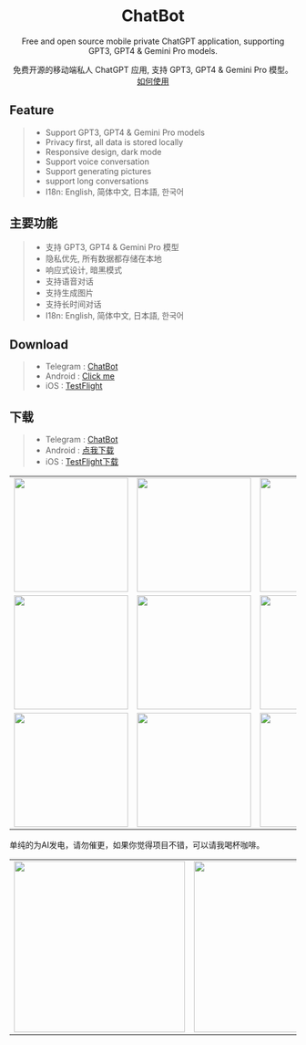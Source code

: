 <div align="center">

<h1 align="center">ChatBot</h1>

Free and open source mobile private ChatGPT application, supporting GPT3, GPT4 & Gemini Pro models.

免费开源的移动端私人 ChatGPT 应用, 支持 GPT3, GPT4 & Gemini Pro 模型。 [如何使用](./USAGE.md)

</div>

## Feature

> * Support GPT3, GPT4 & Gemini Pro models
>* Privacy first, all data is stored locally
>* Responsive design, dark mode
>* Support voice conversation
>* Support generating pictures
>* support long conversations
>* I18n: English, 简体中文, 日本語, 한국어

## 主要功能

> * 支持 GPT3, GPT4 & Gemini Pro 模型
>* 隐私优先, 所有数据都存储在本地
>* 响应式设计, 暗黑模式
>* 支持语音对话
>* 支持生成图片
>* 支持长时间对话
>* I18n: English, 简体中文, 日本語, 한국어

## Download

> * Telegram : [ChatBot](https://t.me/chatbot_all)
>* Android : [Click me](https://github.com/ChatBot-All/chatbot-app/releases)
>* iOS : [TestFlight](https://testflight.apple.com/join/Znpyd2IF)

## 下载

> * Telegram : [ChatBot](https://t.me/chatbot_all)
>* Android : [点我下载](https://github.com/ChatBot-All/chatbot-app/releases)
>* iOS : [TestFlight下载](https://testflight.apple.com/join/Znpyd2IF)

<table>

<tr>

<td><center><img src="https://github.com/ChatBot-All/chatbot-app/blob/main/art/1.jpg" width="200"  /></center></td>
<td><center><img src="https://github.com/ChatBot-All/chatbot-app/blob/main/art/2.jpg" width="200"  /></center></td>
<td><center><img src="https://github.com/ChatBot-All/chatbot-app/blob/main/art/3.jpg" width="200"  /></center></td>

</tr>

<tr>

<td><center><img src="https://github.com/ChatBot-All/chatbot-app/blob/main/art/4.jpg" width="200" /></center></td>
<td><center><img src="https://github.com/ChatBot-All/chatbot-app/blob/main/art/5.jpg" width="200"  /></center></td>
<td><center><img src="https://github.com/ChatBot-All/chatbot-app/blob/main/art/6.jpg" width="200" /></center></td>

</tr>
<tr>

<td><center><img src="https://github.com/ChatBot-All/chatbot-app/blob/main/art/7.jpg" width="200"  /></center></td>
<td><center><img src="https://github.com/ChatBot-All/chatbot-app/blob/main/art/8.jpg" width="200"  /></center></td>
<td><center><img src="https://github.com/ChatBot-All/chatbot-app/blob/main/art/9.jpg" width="200" /></center></td>

</tr>
</table>

单纯的为AI发电，请勿催更，如果你觉得项目不错，可以请我喝杯咖啡。

<table>

<tr>

<td><center><img src="https://github.com/ChatBot-All/chatbot-app/blob/main/art/alipay.jpg" width="300"  /></center></td>
<td><center><img src="https://github.com/ChatBot-All/chatbot-app/blob/main/art/wechat.jpg" width="300"  /></center></td>

</tr>


</table>
